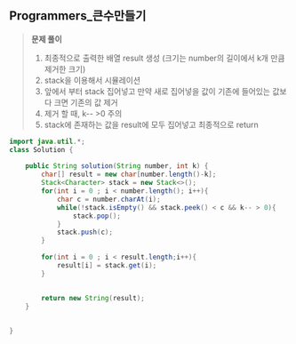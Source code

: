 ## Programmers_큰수만들기

>__문제 풀이__
>
>1. 최종적으로 출력한 배열 result 생성 (크기는 number의 길이에서 k개 만큼 제거한 크기)
>2. stack을 이용해서 시뮬레이션
>   1. 앞에서 부터 stack 집어넣고 만약 새로 집어넣을 값이 기존에 들어있는 값보다 크면 기존의 값 제거
>   2. 제거 할 때, k-- >0  주의
>3. stack에 존재하는 값을 result에 모두 집어넣고 최종적으로 return

```java
import java.util.*;
class Solution {
 
    public String solution(String number, int k) {
        char[] result = new char[number.length()-k];
        Stack<Character> stack = new Stack<>();
        for(int i = 0 ; i < number.length(); i++){
            char c = number.charAt(i);
            while(!stack.isEmpty() && stack.peek() < c && k-- > 0){
                stack.pop();
            }
            stack.push(c);
        }
        
        for(int i = 0 ; i < result.length;i++){
            result[i] = stack.get(i);
        }
        
        
        return new String(result);
    }
    

}
```

